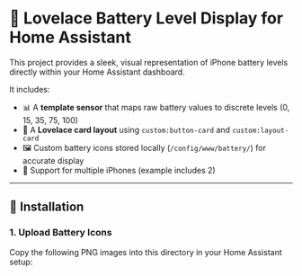 # 🔋 Lovelace Battery Level Display for Home Assistant

This project provides a sleek, visual representation of iPhone battery levels directly within your Home Assistant dashboard.

It includes:

- 📊 A **template sensor** that maps raw battery values to discrete levels (0, 15, 35, 75, 100)
- 🧱 A **Lovelace card layout** using `custom:button-card` and `custom:layout-card`
- 🖼️ Custom battery icons stored locally (`/config/www/battery/`) for accurate display
- 📱 Support for multiple iPhones (example includes 2)

---

## 🔧 Installation

### 1. Upload Battery Icons

Copy the following PNG images into this directory in your Home Assistant setup:

